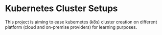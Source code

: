 # Kubernetes Cluster Setups

This project is aiming to ease kubernetes (k8s) cluster creation on different platform (cloud and on-premise providers) for learning purposes.

